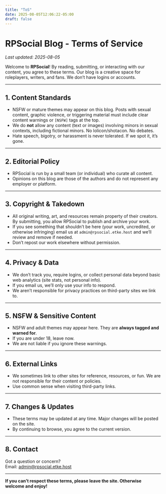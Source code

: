 ```yaml
---
title: "ToS"
date: 2025-08-05T12:06:22-05:00
draft: false
---
```


# RPSocial Blog -  Terms of Service

_Last updated: 2025-08-05_

Welcome to **RPSocial**! By reading, submitting, or interacting with our content, you agree to these terms. Our blog is a creative space for roleplayers, writers, and fans. We don’t have logins or accounts.

---

## 1. Content Standards

- NSFW or mature themes may appear on this blog. Posts with sexual content, graphic violence, or triggering material must include clear content warnings or `[NSFW]` tags at the top.
- We do **not** allow any content (text or images) involving minors in sexual contexts, including fictional minors. No lolicon/shotacon. No debates.
- Hate speech, bigotry, or harassment is never tolerated. If we spot it, it’s gone.

---

## 2. Editorial Policy

- RPSocial is run by a small team (or individual) who curate all content.
- Opinions on this blog are those of the authors and do not represent any employer or platform.

---

## 3. Copyright & Takedown

- All original writing, art, and resources remain property of their creators. By submitting, you allow RPSocial to publish and archive your work.
- If you see something that shouldn’t be here (your work, uncredited, or otherwise infringing) email us at `admin@rpsocial.etke.host` and we’ll review and remove if needed.
- Don’t repost our work elsewhere without permission.

---

## 4. Privacy & Data

- We don’t track you, require logins, or collect personal data beyond basic web analytics (site stats, not personal info).
- If you email us, we’ll only use your info to respond.
- We aren’t responsible for privacy practices on third-party sites we link to.

---

## 5. NSFW & Sensitive Content

- NSFW and adult themes may appear here. They are **always tagged and warned for**.
- If you are under 18, leave now.
- We are not liable if you ignore these warnings.

---

## 6. External Links

- We sometimes link to other sites for reference, resources, or fun. We are not responsible for their content or policies.
- Use common sense when visiting third-party links.

---

## 7. Changes & Updates

- These terms may be updated at any time. Major changes will be posted on the site.
- By continuing to browse, you agree to the current version.

---

## 8. Contact

Got a question or concern?  
Email: [admin@rpsocial.etke.host](mailto:admin@rpsocial.etke.host)

---

**If you can’t respect these terms, please leave the site. Otherwise welcome and enjoy!**
